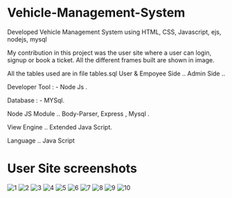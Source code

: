 # Vehicle-Management-System

Developed Vehicle Management System using HTML, CSS, Javascript, ejs, nodejs, mysql

My contribution in this project was the user site where a user can login, signup or book a ticket.
All the different frames built are shown in image.

All the tables used are in file tables.sql
User & Empoyee Side ..
Admin Side ..

Developer Tool : - Node Js .

Database : - MYSql.

Node JS Module .. Body-Parser, Express , Mysql .

View Engine .. Extended Java Script.

Language .. Java Script

# User Site screenshots
![1](https://user-images.githubusercontent.com/50120271/62002840-1c1e4780-b12a-11e9-9a50-663273206f7b.png)
![2](https://user-images.githubusercontent.com/50120271/62002851-4c65e600-b12a-11e9-9d7f-60f47786ede5.png)
![3](https://user-images.githubusercontent.com/50120271/62002856-5556b780-b12a-11e9-82fe-16055a987a22.png)
![4](https://user-images.githubusercontent.com/50120271/62002857-5daef280-b12a-11e9-92b1-73f554a8cf92.png)
![5](https://user-images.githubusercontent.com/50120271/62002860-61427980-b12a-11e9-850b-9c1bf7af4a9f.png)
![6](https://user-images.githubusercontent.com/50120271/62002861-643d6a00-b12a-11e9-87e9-378ab4cd517c.png)
![7](https://user-images.githubusercontent.com/50120271/62002862-669fc400-b12a-11e9-9756-b2f95ba94e58.png)
![8](https://user-images.githubusercontent.com/50120271/62002863-69021e00-b12a-11e9-81e0-fc8918b972eb.png)
![9](https://user-images.githubusercontent.com/50120271/62002865-6bfd0e80-b12a-11e9-9b60-0819cda2c649.png)
![10](https://user-images.githubusercontent.com/50120271/62002867-70292c00-b12a-11e9-895f-ae51eeb9c9a0.png)

